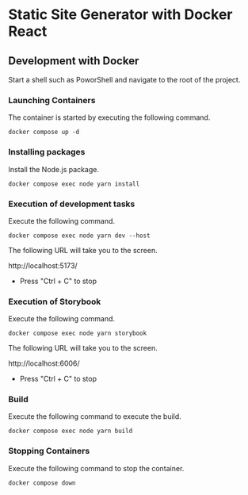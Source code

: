 # Static Site Generator with Docker React

## Development with Docker

Start a shell such as PoworShell and navigate to the root of the project.

### Launching Containers

The container is started by executing the following command.

```shell
docker compose up -d
```

### Installing packages

Install the Node.js package.

```shell
docker compose exec node yarn install
```

### Execution of development tasks

Execute the following command.

```shell
docker compose exec node yarn dev --host
```

The following URL will take you to the screen.

http://localhost:5173/

- Press "Ctrl + C" to stop

### Execution of Storybook

Execute the following command.

```shell
docker compose exec node yarn storybook
```

The following URL will take you to the screen.

http://localhost:6006/

- Press "Ctrl + C" to stop

### Build

Execute the following command to execute the build.

```shell
docker compose exec node yarn build
```

### Stopping Containers

Execute the following command to stop the container.

```shell
docker compose down
```
